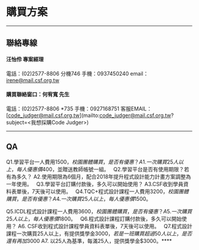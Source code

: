# 購買方案 #


---


## 聯絡專線 ##

#### 汪怡伶 專案經理 ####
電話：(02)2577-8806 分機746
手機：0937450240
email：[irene@mail.csf.org.tw](mailto:irene@mail.csf.org.tw)

#### 購買聯絡窗口：何宥寬 先生 ####
電話：(02)2577-8806 *735
手機：0927168751
客服EMAIL：[code_judger@mail.csf.org.tw](mailto:code_judger@mail.csf.org.tw?subject=<我想採購Code Judger>)


---
## QA ##

Q1.學習平台一人費用$1500，校園團體購買，是否有優惠？
A1.一次購買25人以上，每人優惠價$400，並贈送教師帳號一組。
 
Q2.學習平台是否有使用期限？若有為多久？
A2.使用期限為6個月，配合2018年提升程式設計能力計畫方案調整為一年使用。
 
Q3.學習平台訂購付款後，多久可以開始使用？
A3.CSF收到學員資料表單後，7天後可以使用。
 
Q4.TQC+程式設計課程一人費用$3200，校園團體購買，是否有優惠？
A4.一次購買25人以上，每人優惠價$1500。

Q5.ICDL程式設計課程一人費用$3600，校園團體購買，是否有優惠？
A5.一次購買25人以上，每人優惠價$1800。
 
Q6.程式設計課程訂購付款後，多久可以開始使用？
A6. CSF收到程式設計課程學員資料表單後，7天後可以使用。
 
Q7.程式設計課程一次購買25人以上，有提供獎學金$3000，若是一班購買超過50人以上，是否還有再加$3000
A7. 以25人為基準，每滿25人，提供獎學金$3000。****

